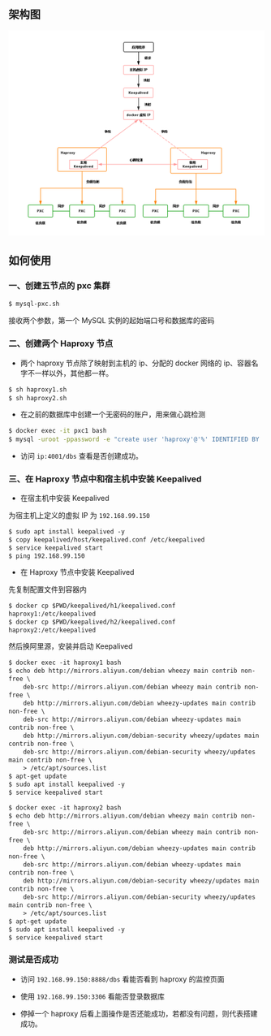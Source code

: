 ## 架构图

<div align="center"><img src="../../libs/images/pxc-keepalived.png" /></div>

## 如何使用

### 一、创建五节点的 pxc 集群

```sh
$ mysql-pxc.sh
```

接收两个参数，第一个 MySQL 实例的起始端口号和数据库的密码

### 二、创建两个 Haproxy 节点

- 两个 haproxy 节点除了映射到主机的 ip、分配的 docker 网络的 ip、容器名字不一样以外，其他都一样。

```sh
$ sh haproxy1.sh
$ sh haproxy2.sh
```

- 在之前的数据库中创建一个无密码的账户，用来做心跳检测

```sh
$ docker exec -it pxc1 bash
$ mysql -uroot -ppassword -e "create user 'haproxy'@'%' IDENTIFIED BY '';"
```

- 访问 `ip:4001/dbs` 查看是否创建成功。

### 三、在 Haproxy 节点中和宿主机中安装 Keepalived

- 在宿主机中安装 Keepalived

为宿主机上定义的虚拟 IP 为 `192.168.99.150`

```
$ sudo apt install keepalived -y
$ copy keepalived/host/keepalived.conf /etc/keepalived
$ service keepalived start
$ ping 192.168.99.150
```

- 在 Haproxy 节点中安装 Keepalived

先复制配置文件到容器内

```
$ docker cp $PWD/keepalived/h1/keepalived.conf haproxy1:/etc/keepalived
$ docker cp $PWD/keepalived/h2/keepalived.conf haproxy2:/etc/keepalived
```

然后换阿里源，安装并启动 Keepalived

```
$ docker exec -it haproxy1 bash
$ echo deb http://mirrors.aliyun.com/debian wheezy main contrib non-free \
    deb-src http://mirrors.aliyun.com/debian wheezy main contrib non-free \
    deb http://mirrors.aliyun.com/debian wheezy-updates main contrib non-free \
    deb-src http://mirrors.aliyun.com/debian wheezy-updates main contrib non-free \
    deb http://mirrors.aliyun.com/debian-security wheezy/updates main contrib non-free \
    deb-src http://mirrors.aliyun.com/debian-security wheezy/updates main contrib non-free \
    > /etc/apt/sources.list
$ apt-get update
$ sudo apt install keepalived -y
$ service keepalived start
```

```
$ docker exec -it haproxy2 bash
$ echo deb http://mirrors.aliyun.com/debian wheezy main contrib non-free \
    deb-src http://mirrors.aliyun.com/debian wheezy main contrib non-free \
    deb http://mirrors.aliyun.com/debian wheezy-updates main contrib non-free \
    deb-src http://mirrors.aliyun.com/debian wheezy-updates main contrib non-free \
    deb http://mirrors.aliyun.com/debian-security wheezy/updates main contrib non-free \
    deb-src http://mirrors.aliyun.com/debian-security wheezy/updates main contrib non-free \
    > /etc/apt/sources.list
$ apt-get update
$ sudo apt install keepalived -y
$ service keepalived start
```

### 测试是否成功

- 访问 `192.168.99.150:8888/dbs` 看能否看到 haproxy 的监控页面

- 使用 `192.168.99.150:3306` 看能否登录数据库

- 停掉一个 haproxy 后看上面操作是否还能成功，若都没有问题，则代表搭建成功。